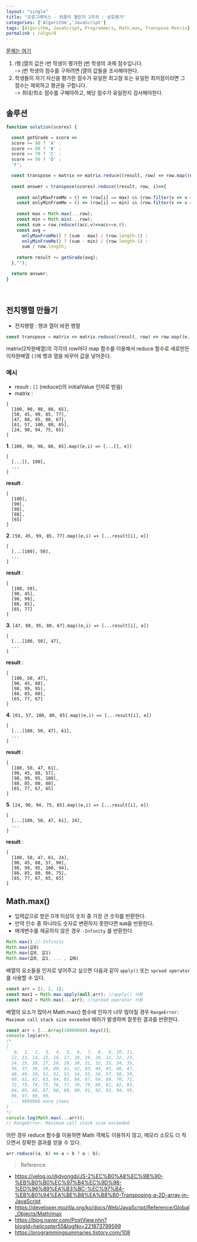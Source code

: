 ```yaml
---
layout: "single"
title: "프로그래머스 - 위클리 챌린지 2주차 : 상호평가"
categories: ['Algorithm','JavaScript']
tags: [Algorithm, JavaScript, Programmers, Math.max, Transpose Matrix]
permalink : /algo/8
---
```


[문제는 여기](https://programmers.co.kr/learn/courses/30/lessons/83201)

1.  i행 j열의 값은 i번 학생이 평가한 j번 학생의 과제 점수입니다. <br>-> j번 학생의 점수를 구하려면 j열의 값들을 조사해야한다.
2. 학생들이 자기 자신을 평가한 점수가 유일한 최고점 또는 유일한 최저점이라면 그 점수는 제외하고 평균을 구합니다. <br>-> 최대/최소 점수를 구해야하고, 해당 점수가 유일한지 검사해야한다.

## 솔루션
```js
function solution(scores) {

  const getGrade = score => 
  score >= 90 ? 'A' :
  score >= 80 ? 'B' :
  score >= 70 ? 'C' :
  score >= 50 ? 'D' :
  'F';

  const transpose = matrix => matrix.reduce((result, row) => row.map((e, i) => [...(result[i] || []), e]),[]);
  
  const answer = transpose(scores).reduce((result, row, i)=>{
    
    const onlyMaxFromMe = () => (row[i] == max) && (row.filter(v => v == max).length == 1);
    const onlyMinFromMe = () => (row[i] == min) && (row.filter(v => v == min).length == 1);
    
    const max = Math.max(...row);
    const min = Math.min(...row);
    const sum = row.reduce((acc,v)=>acc+=v,0);
    const avg = 
      onlyMaxFromMe() ? (sum - max) / (row.length-1) :
      onlyMinFromMe() ? (sum - min) / (row.length-1) : 
      sum / row.length;
    
    return result += getGrade(avg);
  },"");

  return answer;
}
```
<br>

## 전치행렬 만들기

- 전치행렬 : 행과 열이 바뀐 행렬

```js
const transpose = matrix => matrix.reduce((result, row) => row.map((e, i) => [...(result[i] || []), e]),[]);
```

matrix(2차원배열)의 각각의 row마다 map 함수를 이용해서 reduce 함수로 새로만든 이차원배열 `[]`에 행과 열을 바꾸어 값을 넣어준다.

### 예시

- result : `[]` (reduce()의 initialValue 인자로 받음)
- matrix : 
```
[
  [100, 90, 98, 88, 65], 
  [50, 45, 99, 85, 77], 
  [47, 88, 95, 80, 67], 
  [61, 57, 100, 80, 65], 
  [24, 90, 94, 75, 65]
]
```

**1**. `[100, 90, 98, 88, 65].map((e,i) => [...[], e])`

```
[
  [...[], 100],
  ...
]
```

**result** :
```
[
  [100],
  [90],
  [98],
  [88],
  [65]
]
```

**2**. `[50, 45, 99, 85, 77].map((e,i) => [...result[i], e])`

```
[
  [...[100], 50],
  ...
]
```

**result** :
```
[
  [100, 50],
  [90, 45],
  [98, 99],
  [88, 85],
  [65, 77]
]
```

**3**. `[47, 88, 95, 80, 67].map((e,i) => [...result[i], e])`

```
[
  [...[100, 50], 47],
  ...
]
```

**result** : 
```
[
  [100, 50, 47],
  [90, 45, 88],
  [98, 99, 95],
  [88, 85, 80],
  [65, 77, 67]
]
```

**4**. `[61, 57, 100, 80, 65].map((e,i) => [...result[i], e])`

```
[
  [...[100, 50, 47], 61],
  ...
]
```

**result** :
```
[
  [100, 50, 47, 61],
  [90, 45, 88, 57],
  [98, 99, 95, 100],
  [88, 85, 80, 80],
  [65, 77, 67, 65]
]
```

**5**. `[24, 90, 94, 75, 65].map((e,i) => [...result[i], e])`

```
[
  [...[100, 50, 47, 61], 24],
  ...
]
```

**result** :
```
[
  [100, 50, 47, 61, 24],
  [90, 45, 88, 57, 90],
  [98, 99, 95, 100, 94],
  [88, 85, 80, 80, 75],
  [65, 77, 67, 65, 65]
]
```

## Math.max()

- 입력값으로 받은 0개 이상의 숫자 중 가장 큰 숫자를 반환한다.
- 만약 인수 중 하나라도 숫자로 변환하지 못한다면 `NaN`을 반환한다.
- 매개변수를 제공하지 않은 경우 `-Infinity` 를 반환한다. 

```js
Math.max() //-Infinity
Math.max(값0)
Math.max(값0, 값1)
Math.max(값0, 값1, ... , 값N)
```
배열의 요소들을 인자로 넣어주고 싶으면 다음과 같이 `apply()` 또는 `spread operator`를 사용할 수 있다.

```js
const arr = [1, 2, 3];
const max1 = Math.max.apply(null,arr); //apply() 사용
const max2 = Math.max(...arr); //spread operator 사용
```

배열의 요소가 많아서 Math.max() 함수에 인자가 너무 많아질 경우 `RangeError: Maximum call stack size exceeded` 에러가 발생하며 잘못된 결과를 반환한다.  

```js
const arr = [...Array(10000000).keys()];
console.log(arr);
/*
[
   0,  1,  2,  3,  4,  5,  6,  7,  8,  9, 10, 11,
  12, 13, 14, 15, 16, 17, 18, 19, 20, 21, 22, 23,
  24, 25, 26, 27, 28, 29, 30, 31, 32, 33, 34, 35,
  36, 37, 38, 39, 40, 41, 42, 43, 44, 45, 46, 47,
  48, 49, 50, 51, 52, 53, 54, 55, 56, 57, 58, 59,
  60, 61, 62, 63, 64, 65, 66, 67, 68, 69, 70, 71,
  72, 73, 74, 75, 76, 77, 78, 79, 80, 81, 82, 83,
  84, 85, 86, 87, 88, 89, 90, 91, 92, 93, 94, 95,
  96, 97, 98, 99,
  ... 9999900 more items
]
*/
console.log(Math.max(...arr)); 
// RangeError: Maximum call stack size exceeded
```
이런 경우 reduce 함수를 이용하면 Math 객체도 이용하지 않고, 메모리 소모도 더 적으면서 정확한 결과를 얻을 수 있다.

```js
arr.reduce((a, b) => a > b ? a : b);
```

>Reference
- https://velog.io/@dyongdi/JS-2%EC%B0%A8%EC%9B%90-%EB%B0%B0%EC%97%B4%EC%9D%98-%ED%96%89%EA%B3%BC-%EC%97%B4-%EB%B0%94%EA%BE%B8%EA%B8%B0-Transposing-a-2D-array-in-JavaScript
- https://developer.mozilla.org/ko/docs/Web/JavaScript/Reference/Global_Objects/Math/max
- https://blog.naver.com/PostView.nhn?blogId=helicopter55&logNo=221873799599
- https://programmingsummaries.tistory.com/108